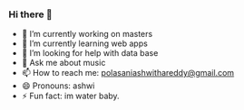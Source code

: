 ### Hi there 👋
- 🔭 I’m currently working on masters
- 🌱 I’m currently learning web apps
- 🤔 I’m looking for help with data base
- 💬 Ask me about music
- 📫 How to reach me: polasaniashwithareddy@gmail.com
- 😄 Pronouns: ashwi
- ⚡ Fun fact: im water baby.

